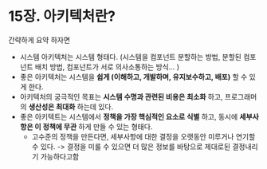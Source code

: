 # 15장. 아키텍처란?

간략하게 요약 하자면

- 시스템 아키텍처는 시스템 형태다. (시스템을 컴포넌트 분할하는 방법, 분할된 컴포넌트 배치 방법, 컴포넌트가 서로 의사소통하는 방식... )
- 좋은 아키텍처는 시스템을 **쉽게 (이해하고, 개발하며, 유지보수하고, 배포)** 할 수 있게 한다.
- 아키텍처의 궁극적인 목표는 **시스템 수명과 관련된 비용은 최소화** 하고, 프로그래머의 **생산성은 최대화** 하는데 있다.
- 좋은 아키텍트는 시스템에서 **정책을 가장 핵심적인 요소로 식별** 하고, 동시에 **세부사항은 이 정책에 무관** 하게 만들 수 있는 형태다.
  - 고수준의 정책을 만든다면, 세부사항에 대한 결정을 오랫동안 미루거나 연기할 수 있다. -> 결정을 미룰 수 있으면 더 많은 정보를 바탕으로 제대로된 결정내리기 가능하다고함

<br/>

